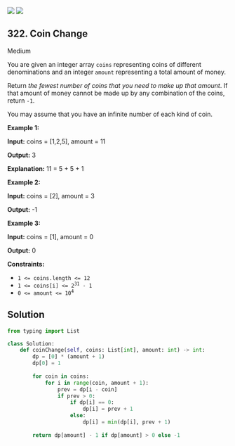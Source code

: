 [![](https://img.shields.io/github/stars/LeetCode-in-Python/LeetCode-in-Python?label=Stars&style=flat-square)](https://github.com/LeetCode-in-Python/LeetCode-in-Python)
[![](https://img.shields.io/github/forks/LeetCode-in-Python/LeetCode-in-Python?label=Fork%20me%20on%20GitHub%20&style=flat-square)](https://github.com/LeetCode-in-Python/LeetCode-in-Python/fork)

## 322\. Coin Change

Medium

You are given an integer array `coins` representing coins of different denominations and an integer `amount` representing a total amount of money.

Return _the fewest number of coins that you need to make up that amount_. If that amount of money cannot be made up by any combination of the coins, return `-1`.

You may assume that you have an infinite number of each kind of coin.

**Example 1:**

**Input:** coins = [1,2,5], amount = 11

**Output:** 3

**Explanation:** 11 = 5 + 5 + 1 

**Example 2:**

**Input:** coins = [2], amount = 3

**Output:** -1 

**Example 3:**

**Input:** coins = [1], amount = 0

**Output:** 0 

**Constraints:**

*   `1 <= coins.length <= 12`
*   <code>1 <= coins[i] <= 2<sup>31</sup> - 1</code>
*   <code>0 <= amount <= 10<sup>4</sup></code>

## Solution

```python
from typing import List

class Solution:
    def coinChange(self, coins: List[int], amount: int) -> int:
        dp = [0] * (amount + 1)
        dp[0] = 1
        
        for coin in coins:
            for i in range(coin, amount + 1):
                prev = dp[i - coin]
                if prev > 0:
                    if dp[i] == 0:
                        dp[i] = prev + 1
                    else:
                        dp[i] = min(dp[i], prev + 1)
        
        return dp[amount] - 1 if dp[amount] > 0 else -1
```